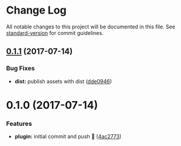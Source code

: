 # Change Log

All notable changes to this project will be documented in this file. See [standard-version](https://github.com/conventional-changelog/standard-version) for commit guidelines.

<a name="0.1.1"></a>
## [0.1.1](https://github.com/TheLarkInn/bundle-buddy-webpack-plugin/compare/v0.1.0...v0.1.1) (2017-07-14)


### Bug Fixes

* **dist:** publish assets with dist ([dde0946](https://github.com/TheLarkInn/bundle-buddy-webpack-plugin/commit/dde0946))



<a name="0.1.0"></a>
# 0.1.0 (2017-07-14)


### Features

* **plugin:** initial commit and push 🐐 ([4ac2773](https://github.com/TheLarkInn/bundle-buddy-webpack-plugin/commit/4ac2773))
